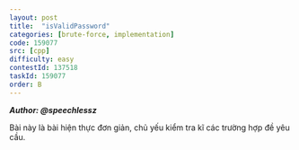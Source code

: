 ```yaml
---
layout: post
title:  "isValidPassword"
categories: [brute-force, implementation]
code: 159077
src: [cpp]
difficulty: easy
contestId: 137518
taskId: 159077
order: B
---
```


***Author: @speechlessz***

Bài này là bài hiện thực đơn giản, chủ yếu kiểm tra kĩ các trường hợp đề yêu cầu.
